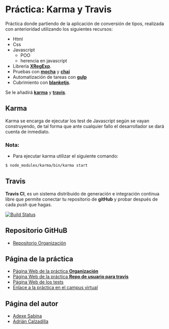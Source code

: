 # Práctica: Karma y Travis

Práctica  donde partiendo de la aplicación de conversión de tipos, realizada con anterioridad utilizando los siguientes recursos:

* Html
* Css
* Javascript
	+ POO
	+ herencia en javascript
* Librería [**XRegExp**](http://xregexp.com/).
* Pruebas con [**mocha**](http://mochajs.org/) y [**chai**](http://chaijs.com/)
* Automatización de tareas con [**gulp**](http://gulpjs.com/)
* Cubrimiento con [**blanketjs**](http://blanketjs.org/).

Se le añadirá [**karma**](https://karma-runner.github.io/0.13/index.html) y [**travis**](https://travis-ci.org/).

## Karma

Karma se encarga de ejecutar los test de Javascript según se vayan construyendo, de tal forma que ante cualquier fallo el desarrollador se dará cuenta de inmediato.

### Nota:

* Para ejecutar karma utilizar el siguiente comando:

```bash
$ node_modules/karma/bin/karma start
```

## Travis

**Travis CI**, es un sistema distribuido de generación e integración continua libre que permite conectar tu repositorio de **gitHub** y probar después de cada *push* que hagas.

[![Build Status](https://travis-ci.org/AdCalzadilla/karma-y-travis-adrian_adexe.svg?branch=master)](https://travis-ci.org/AdCalzadilla/karma-y-travis-adrian_adexe)

## Repositorio GitHuB

* [Repositorio Organización](https://github.com/ULL-ESIT-GRADOII-PL/karma-y-travis-adrian_adexe)

## Página de la práctica

* [Página Web de la práctica **Organización**](http://ull-esit-gradoii-pl.github.io/karma-y-travis-adrian_adexe)
* [Página Web de la práctica **Repo de usuario para travis**](http://adcalzadilla.github.io/karma-y-travis-adrian_adexe)
* [Página Web de los tests](http://ull-esit-gradoii-pl.github.io/karma-y-travis-adrian_adexe/test)
* [Enlace a la práctica en el campus virtual](https://campusvirtual.ull.es/1516/mod/page/view.php?id=184132)

## Página del autor

* [Adexe Sabina](http://alu0100769609.github.io/)
* [Adrián Calzadilla](http://adcalzadilla.github.io/)
